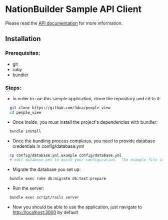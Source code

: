 NationBuilder Sample API Client
===============================

Please read the [API documentation](https://github.com/3dna/people_view/blob/master/doc/README.md) for more information.

Installation
-------------
### Prerequisites:
* git
* ruby
* bundler

### Steps:
* In order to use this sample application, clone the repository and cd to it:

```bash
  git clone https://github.com/3dna/people_view
  cd people_view
```

* Once inside, you must install the project's dependencies with bundler:

```bash
  bundle install
```

* Once the bundling process completes, you need to provide database credentials in config/database.yml

```bash
  cp config/database.yml.example config/database.yml
  # edit database.yml to match your configuration.  The example file is sufficient to start
```

* Migrate the database you set up:

```bash
  bundle exec rake db:migrate db:test:prepare
```

* Run the server:

```bash
  bundle exec script/rails server
```

* Now you should be able to use the application, just navigate to [http://localhost:3000](http://localhost:3000) by default
